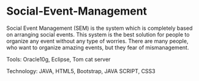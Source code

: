 # Social-Event-Management
Social Event Management (SEM) is the system which is completely based on arranging social events. This system is the best solution for people to organize any event without any type of worries. There are many people, who want to organize amazing events, but they fear of mismanagement.

Tools:
		Oracle10g, Eclipse, Tom cat server 
	
Technology:
		JAVA, HTML5, Bootstrap, JAVA SCRIPT, CSS3
